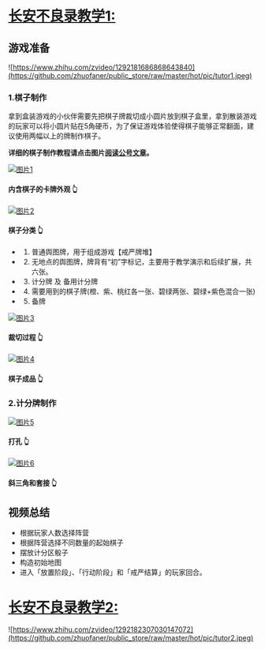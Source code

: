 # [长安不良录教学1:](1)

## 游戏准备

![https://www.zhihu.com/zvideo/1292181686868643840](https://github.com/zhuofaner/public_store/raw/master/hot/pic/tutor1.jpeg)

### 1.棋子制作

拿到盒装游戏的小伙伴需要先把棋子牌裁切成小圆片放到棋子盒里，拿到散装游戏的玩家可以将小圆片贴在5角硬币，为了保证游戏体验使得棋子能够正常翻面，建议使用两幅以上的牌制作棋子。

**详细的棋子制作教程请点击图片[阅读公号文章](https://mp.weixin.qq.com/s/y3oFaqFZSmBkWjBUHeEA5w)。**

[![图片1](https://mmbiz.qlogo.cn/mmbiz_jpg/LGmibKoeuNmat5jksjhYq2zKGyDSy7ukvanpMRmRXvibmYuNoVvoAVZJjj3PBvAMVFiaA5BrgMxiaf4BK6dUNPoibdw/0?wx_fmt=jpeg)](https://mp.weixin.qq.com/s/y3oFaqFZSmBkWjBUHeEA5w)

#### 内含棋子的卡牌外观 👆

[![图片2](https://mmbiz.qpic.cn/mmbiz_jpg/LGmibKoeuNmat5jksjhYq2zKGyDSy7ukvZsQzWoVSklB2E0iakg4hmGHQ33RDtLDo8Ejj6U5ZcITr0T8wJTQl3SA/640?wx_fmt=jpeg)](https://mp.weixin.qq.com/s/y3oFaqFZSmBkWjBUHeEA5w)

#### 棋子分类 👆
- 1. 普通舆图牌，用于组成游戏【戒严牌堆】

- 2. 无地点的舆图牌，牌背有“初”字标记，主要用于教学演示和后续扩展，共六张。

- 3. 计分牌 及 备用计分牌

- 4. 需要用到的棋子牌(橙、紫、桃红各一张、碧绿两张、碧绿+紫色混合一张)

- 5. 备牌

[![图片3](https://mmbiz.qpic.cn/mmbiz_jpg/LGmibKoeuNmat5jksjhYq2zKGyDSy7ukvb5h01HHXagr0beCJ50RZkN7CJOwNAoQsUgjY05h9kZPsoaOMzDew0g/640?wx_fmt=jpeg)](https://mp.weixin.qq.com/s/y3oFaqFZSmBkWjBUHeEA5w)

#### 裁切过程 👆

[![图片4](https://mmbiz.qpic.cn/mmbiz_jpg/LGmibKoeuNmat5jksjhYq2zKGyDSy7ukvV9Eh5lZfLZnhkgfDbibIEvPibbibOHLlfazliau8iaGiciclAuFDE4lNOtbfQ/640?wx_fmt=jpeg)](https://mp.weixin.qq.com/s/y3oFaqFZSmBkWjBUHeEA5w)

#### 棋子成品 👆

### 2.计分牌制作

[![图片5](https://mmbiz.qpic.cn/mmbiz_jpg/LGmibKoeuNmat5jksjhYq2zKGyDSy7ukvbKkQp11Ew9WoD52k2Gt3vjAfn46YiaXy78v2M87GC86neyZC2PwAicpQ/640?wx_fmt=jpeg)](https://mp.weixin.qq.com/s/y3oFaqFZSmBkWjBUHeEA5w)

#### 打孔 👆

[![图片6](https://mmbiz.qpic.cn/mmbiz_jpg/LGmibKoeuNmat5jksjhYq2zKGyDSy7ukvKBv2aUiaIxTlQw1ricSpHoc0XwYThv8vBvpIYCA1GAYOWHjxGrJ8X1icQ/640?wx_fmt=jpeg)](https://mp.weixin.qq.com/s/y3oFaqFZSmBkWjBUHeEA5w)

#### 斜三角和套接 👆

## 视频总结

- 根据玩家人数选择阵营
- 根据阵营选择不同数量的起始棋子
- 摆放计分区骰子
- 构造初始地图
- 进入「放置阶段」、「行动阶段」和「戒严结算」的玩家回合。

# [长安不良录教学2:](2)

![https://www.zhihu.com/zvideo/1292182307030147072](https://github.com/zhuofaner/public_store/raw/master/hot/pic/tutor2.jpeg)